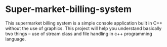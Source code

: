 # Super-market-billing-system
This supermarket billing system is a simple console application built in C++ without the use of graphics. This project will help you understand basically two things – use of stream class and file handling in c++ programming language.
